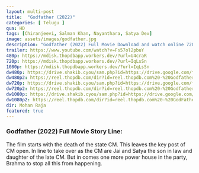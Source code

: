 ```yaml
---
layout: multi-post
title:  "Godfather (2022)"
categories: [ Telugu ]
qua: HD
tags: [Chiranjeevi, Salman Khan, Nayanthara, Satya Dev]
image: assets/images/godfather.jpg
description: "Godfather (2022) Full Movie Download and watch online 720p low file size 500 mb."
trailer: https://www.youtube.com/watch?v=Fs57ol2pbuY
480p: https://mdisk.thopdbapp.workers.dev/?url=U4craR
720p: https://mdisk.thopdbapp.workers.dev/?url=IqLsSn
1080p: https://mdisk.thopdbapp.workers.dev/?url=IqLsSn
dw480p: https://drive.shakib.cyou/sam.php?id=https://drive.google.com/file/d/1rko3fAeheFj71F5ddYpZgtTTGBLbYiTF/view?usp=share_link
dw480p2: https://reel.thopdb.com/dir?id=reel.thopdb.com%20-%20Godfather_(2022)_Telugu_HQ_HDRip_-_400MB_-_x264_-_AAC_-_ESub.mkv
dw720p: https://drive.shakib.cyou/sam.php?id=https://drive.google.com/file/d/1ADdVEdEZxNHeWV1g36FFbLEpR5sOJrWn/view?usp=share_link
dw720p2: https://reel.thopdb.com/dir?id=reel.thopdb.com%20-%20Godfather_(2022)_Telugu_HQ_HDRip_-_720p_-_HEVC_-_(DD5.1_-_192Kbps__AAC)_-_900MB_-_ESub.mkv
dw1080p: https://drive.shakib.cyou/sam.php?id=https://drive.google.com/file/d/1zMvf9ckjXieLXn6kFBMOjPNzXcR9ifQP/view?usp=share_link
dw1080p2: https://reel.thopdb.com/dir?id=reel.thopdb.com%20-%20GodFather%20(2022)%201080p%20NF%20WEBRip%20x264%20[Telugu%20(DD+%205.1%20-%20384Kbps%20+%20AAC%202.0)]%20ESubs_GTM-TAE.mkv
dir: Mohan Raja
featured: true
---
```


### Godfather (2022) Full Movie Story Line:
The film starts with the death of the state CM. This leaves the key post of CM open. In line to take over as the CM are Jai and Satya the son in law and daughter of the late CM. But in comes one more power house in the party, Brahma to stop all this from happening.


